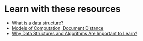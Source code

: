 # Learn with these resources

- [What is a data structure?](https://www.ibm.com/think/topics/data-structure)
- [Models of Computation, Document Distance](https://youtu.be/Zc54gFhdpLA?si=FwwFavicYdhkrsHv)
- [Why Data Structures and Algorithms Are Important to Learn?](https://www.geeksforgeeks.org/why-data-structures-and-algorithms-are-important-to-learn/)